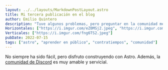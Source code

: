 ```yaml
---
layout: ../../layouts/MarkdownPostLayout.astro
title: Mi tercera publicación en el blog
author: Emilio Quintero
description: "Tuve algunos problemas, pero preguntar en la comunidad me ayudó mucho."
Horizontales: ["https://i.imgur.com/eZ0MSj2.jpeg", "https://i.imgur.com/ErfCDY6.jpg","https://i.imgur.com/aj14hin.jpeg", "https://i.imgur.com/ErfCDY6.jpg"]
Verticales: ["https://i.imgur.com/fng6TS2.jpeg"]
pubDate: 2022-07-15
tags: ["astro", "aprender en público", "contratiempos", "comunidad"]
---
```

No siempre ha sido fácil, pero disfruto construyendo con Astro. Además, la [comunidad de Discord](https://astro.build/chat) es muy amable y servicial.